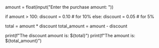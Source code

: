 amount = float(input("Enter the purchase amount: "))

if amount > 100:
    discount = 0.10  # for 10% 
else:
    discount = 0.05  # for 5% 

total = amount * discount
total_amount = amount - discount

print(f"The discount amount is: ${total}")
print(f"The amount is: ${total_amount}")

